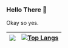 ### Hello There 👋

Okay so yes.

![](https://github-readme-stats.vercel.app/api?username=MhmCats&show_icons=true&bg_color=000000&text_color=ffffff&icon_color=ffffff&title_color=ffffff&custom_title=My+Github+Stats) | [![Top Langs](https://github-readme-stats.vercel.app/api/top-langs/?username=MhmCats&bg_color=000000&text_color=ffffff&icon_color=ffffff&title_color=ffffff&custom_title=My+Languages&layout=compact)](https://github.com/MhmCats/github-readme-stats) 
-- | --
